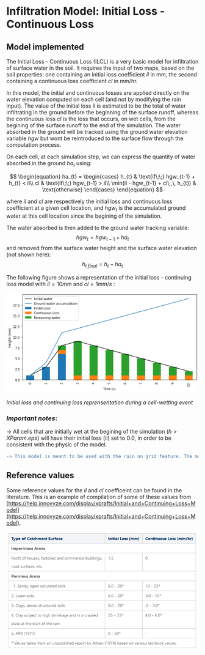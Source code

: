 # Infiltration Model: Initial Loss - Continuous Loss

## Model implemented

The Initial Loss - Continuous Loss (ILCL) is a very basic model for infiltration of surface water in the soil.
It requires the input of two maps, based on the soil properties: one containing an initial loss coefficient $il$ in mm, the second containing a continuous loss coefficient $cl$ in mm/hr.

In this model, the initial and continuous losses are applied directly on the water elevation computed on each cell (and not by modifying the rain input).
The value of the initial loss $il$ is estimated to be the total of water infiltrating in the ground before the beginning of the surface runoff, whereas the continuous loss $cl$ is the loss that occurs, on wet cells, from the begining of the surface runoff to the end of the simulation.
The water absorbed in the ground will be tracked using the ground water elevation variable $hgw$ but wont be reintroduced to the surface flow through the computation process.

On each cell, at each simulation step, we can express the quantity of water absorbed in the ground $ha_{t}$ using:

$$ 
\begin{equation}
  ha_{t} =
    \begin{cases}
      h_{t} & \text{if\;\;} hgw_{t-1} + h_{t} < il\\
      cl & \text{if\;\;} hgw_{t-1} > il\\
      \min(il - hgw_{t-1} + cl\,,\, h_{t}) & \text{otherwise}
    \end{cases}       
\end{equation}
$$

where $il$ and $cl$ are respectively the initial loss and continuous loss coefficient at a given cell location, and $hgw_{t}$ is the accumulated ground water at this cell location since the begining of the simulation.

The water absorbed is then added to the ground water tracking variable:
$$hgw_{t}=hgw_{t-1} + ha_{t}$$
 and removed from the surface water height and the surface water elevation (not shown here):
 $$h_{t \;final} = h_{t} - ha_{t}$$

The following figure shows a representation of the initial loss - continuing loss model with $il = 10 mm$ and $cl = 1 mm/s$ :

![Initial loss and continuing loss reprensentation during a cell-wetting event](./RainLosses.png)

*Initial loss and continuing loss reprensentation during a cell-wetting event*

### *_Important notes_*:
-> All cells that are initially wet at the begining of the simulation ($h > XParam.eps$) will have their initial loss (il) set to 0.0, in order to be consistent with the physic of the model.

```diff
-> This model is meant to be used with the rain on grid feature. The model is applied indistinctively to water from any source and can cause unexpected results if misused.
```

## Reference values
Some reference values for the $il$ and $cl$ coefficeint can be found in the literature. 
This is an example of compilation of some of these values from [https://help.innovyze.com/display/xprafts/Initial+and+Continuing+Loss+Model](https://help.innovyze.com/display/xprafts/Initial+and+Continuing+Loss+Model).

![ILCL-table](./ILCL-values.png)



